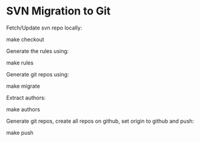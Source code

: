 SVN Migration to Git
====================

Fetch/Update svn repo locally:

  make checkout

Generate the rules using:

  make rules

Generate git repos using:

  make migrate

Extract authors:

  make authors

Generate git repos, create all repos on github, set origin to github and push:

  make push
